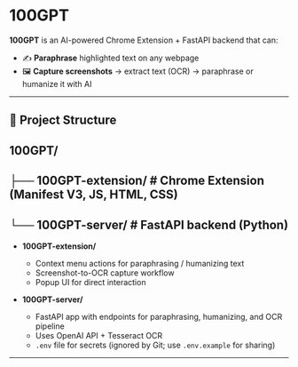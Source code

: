 # 100GPT

**100GPT** is an AI-powered Chrome Extension + FastAPI backend that can:

- ✍️ **Paraphrase** highlighted text on any webpage  
- 🖼️ **Capture screenshots** → extract text (OCR) → paraphrase or humanize it with AI  

---

## 📂 Project Structure
## 100GPT/
## ├── 100GPT-extension/ # Chrome Extension (Manifest V3, JS, HTML, CSS)
## └── 100GPT-server/ # FastAPI backend (Python)

- **100GPT-extension/**  
  - Context menu actions for paraphrasing / humanizing text  
  - Screenshot-to-OCR capture workflow  
  - Popup UI for direct interaction  

- **100GPT-server/**  
  - FastAPI app with endpoints for paraphrasing, humanizing, and OCR pipeline  
  - Uses OpenAI API + Tesseract OCR  
  - `.env` file for secrets (ignored by Git; use `.env.example` for sharing)  

---